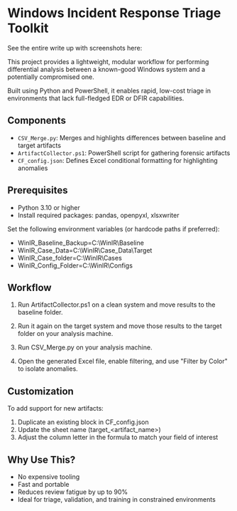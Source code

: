 # Windows Incident Response Triage Toolkit

See the entire write up with screenshots here: 

This project provides a lightweight, modular workflow for performing differential analysis between a known-good Windows system and a potentially compromised one.

Built using Python and PowerShell, it enables rapid, low-cost triage in environments that lack full-fledged EDR or DFIR capabilities.

## Components

- `CSV_Merge.py`: Merges and highlights differences between baseline and target artifacts
- `ArtifactCollector.ps1`: PowerShell script for gathering forensic artifacts
- `CF_config.json`: Defines Excel conditional formatting for highlighting anomalies

## Prerequisites

- Python 3.10 or higher
- Install required packages: pandas, openpyxl, xlsxwriter

Set the following environment variables (or hardcode paths if preferred):

- WinIR_Baseline_Backup=C:\WinIR\Baseline
- WinIR_Case_Data=C:\WinIR\Case_Data\Target
- WinIR_Case_folder=C:\WinIR\Cases
- WinIR_Config_Folder=C:\WinIR\Configs


## Workflow

1. Run ArtifactCollector.ps1 on a clean system and move results to the baseline folder.

2. Run it again on the target system and move those results to the target folder on your analysis machine.

3. Run CSV_Merge.py on your analysis machine.

4. Open the generated Excel file, enable filtering, and use "Filter by Color" to isolate anomalies.

## Customization

To add support for new artifacts:

1. Duplicate an existing block in CF_config.json
2. Update the sheet name (target_<artifact_name>)
3. Adjust the column letter in the formula to match your field of interest

## Why Use This?

- No expensive tooling
- Fast and portable
- Reduces review fatigue by up to 90%
- Ideal for triage, validation, and training in constrained environments
